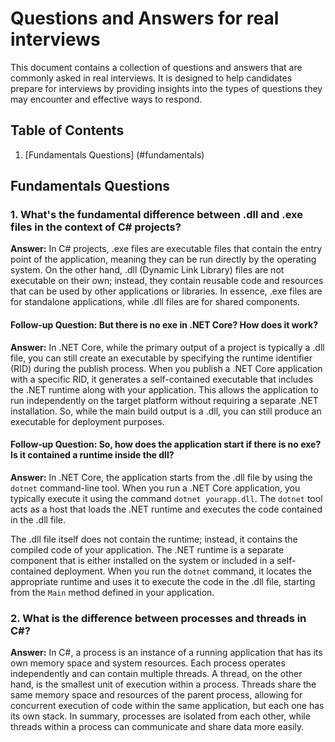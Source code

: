 # Questions and Answers for real interviews

This document contains a collection of questions and answers that are commonly asked in real interviews. It is designed to help candidates prepare for interviews by providing insights into the types of questions they may encounter and effective ways to respond.

## Table of Contents

1. [Fundamentals Questions] (#fundamentals)

## Fundamentals Questions

### 1. What's the fundamental difference between .dll and .exe files in the context of C# projects?

**Answer:** In C# projects, .exe files are executable files that contain the entry point of the application, meaning they can be run directly by the operating system. On the other hand, .dll (Dynamic Link Library) files are not executable on their own; instead, they contain reusable code and resources that can be used by other applications or libraries. In essence, .exe files are for standalone applications, while .dll files are for shared components.

#### Follow-up Question: But there is no exe in .NET Core? How does it work?

**Answer:** In .NET Core, while the primary output of a project is typically a .dll file, you can still create an executable by specifying the runtime identifier (RID) during the publish process. When you publish a .NET Core application with a specific RID, it generates a self-contained executable that includes the .NET runtime along with your application. This allows the application to run independently on the target platform without requiring a separate .NET installation. So, while the main build output is a .dll, you can still produce an executable for deployment purposes.

#### Follow-up Question: So, how does the application start if there is no exe? Is it contained a runtime inside the dll?

**Answer:** In .NET Core, the application starts from the .dll file by using the `dotnet` command-line tool. When you run a .NET Core application, you typically execute it using the command `dotnet yourapp.dll`. The `dotnet` tool acts as a host that loads the .NET runtime and executes the code contained in the .dll file.

The .dll file itself does not contain the runtime; instead, it contains the compiled code of your application. The .NET runtime is a separate component that is either installed on the system or included in a self-contained deployment. When you run the `dotnet` command, it locates the appropriate runtime and uses it to execute the code in the .dll file, starting from the `Main` method defined in your application.

### 2. What is the difference between processes and threads in C#?

**Answer:** In C#, a process is an instance of a running application that has its own memory space and system resources. Each process operates independently and can contain multiple threads. A thread, on the other hand, is the smallest unit of execution within a process. Threads share the same memory space and resources of the parent process, allowing for concurrent execution of code within the same application, but each one has its own stack. In summary, processes are isolated from each other, while threads within a process can communicate and share data more easily.
